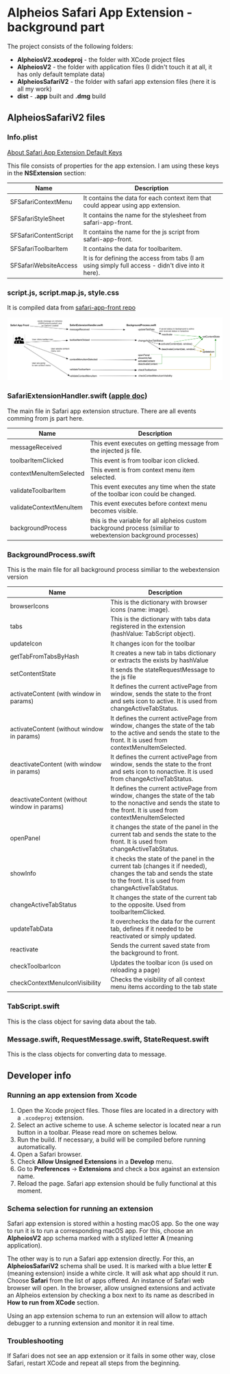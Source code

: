 # Alpheios Safari App Extension - background part

The project consists of the following folders:
- **AlpheiosV2.xcodeproj** - the folder with XCode project files
- **AlpheiosV2** - the folder with application files (I didn't touch it at all, it has only default template data)
- **AlpheiosSafariV2** - the folder with safari app extension files (here it is all my work)
- **dist** - **.app** built and **.dmg** build


## AlpheiosSafariV2 files

### Info.plist

[About Safari App Extension Default Keys](https://developer.apple.com/documentation/safariservices/safari_app_extensions/safari_app_extension_info_property_list_keys/about_safari_app_extension_default_keys)

This file consists of properties for the app extension.
I am using these keys in the **NSExtension** section:

Name | Description
------------ | -------------
SFSafariContextMenu | It contains the data for each context item that could appear using app extension. 
SFSafariStyleSheet | It contains the name for the stylesheet from safari-app-front. 
SFSafariContentScript | It contains the name for the js script from safari-app-front. 
SFSafariToolbarItem | It contains the data for toolbaritem.
SFSafariWebsiteAccess | It is for defining the access from tabs (I am using simply full access - didn't dive into it here).

### script.js, script.map.js, style.css

It is compiled data from [safari-app-front repo](https://github.com/alpheios-project/safari-app-front)

![Screenshot](safari-schema.png)

### SafariExtensionHandler.swift ([apple doc](https://developer.apple.com/documentation/safariservices/sfsafariextensionhandler))

The main file in Safari app extension structure.
There are all events comming from js part here.

Name | Description
------------ | -------------
messageReceived | This event executes on getting message from the injected js file.
toolbarItemClicked | This event is from toolbar icon clicked.
contextMenuItemSelected | This event is from context menu item selected.
validateToolbarItem | This event executes any time when the state of the toolbar icon could be changed.
validateContextMenuItem | This event executes before context menu becomes visible.
backgroundProcess | this is the variable for all alpheios custom background process (similiar to webextension background processes)

### BackgroundProcess.swift

This is the main file for all background process similiar to the webextension version

Name | Description
------------ | -------------
browserIcons | This is the dictionary with browser icons (name: image).
tabs | This is the dictionary with tabs data registered in the extension (hashValue: TabScript object).
updateIcon | It changes icon for the toolbar
getTabFromTabsByHash | It creates a new tab in tabs dictionary or extracts the exists by hashValue
setContentState | It sends the stateRequestMessage to the js file
activateContent (with window in params) | It defines the current activePage from window, sends the state to the front and sets icon to active. It is used from changeActiveTabStatus.
activateContent (without window in params) | It defines the current activePage from window, changes the state of the tab to the active and sends the state to the front. It is used from contextMenuItemSelected.
deactivateContent (with window in params) | It defines the current activePage from window, sends the state to the front and sets icon to nonactive. It is used from changeActiveTabStatus.
deactivateContent (without window in params) | It defines the current activePage from window, changes the state of the tab to the nonactive  and sends the state to the front. It is used from contextMenuItemSelected
openPanel | it changes the state of the panel in the current tab and sends the state to the front. It is used from changeActiveTabStatus.
showInfo | it checks the state of the panel in the current tab (changes it if needed), changes the tab and sends the state to the front. It is used from changeActiveTabStatus.
changeActiveTabStatus | It changes the state of the current tab to the opposite. Used from toolbarItemClicked.
updateTabData | It overchecks the data for the current tab, defines if it needed to be reactivated or simply updated.
reactivate | Sends the current saved state from the background to front.
checkToolbarIcon | Updates the toolbar icon (is used on reloading a page)
checkContextMenuIconVisibility | Checks the visibility of all context menu items according to the tab state

### TabScript.swift

This is the class object for saving data about the tab.

### Message.swift, RequestMessage.swift, StateRequest.swift

This is the class objects for converting data to message.

## Developer info

### Running an app extension from Xcode
1. Open the Xcode project files. Those files are located in a directory with a `.xcodeproj` extension.
2. Select an active scheme to use. A scheme selector is located near a run button in a toolbar. Please read more on 
schemes below.
2. Run the build. If necessary, a build will be compiled before running automatically.
3. Open a Safari browser.
4. Check **Allow Unsigned Extensions** in a **Develop** menu.
5. Go to **Preferences** -> **Extensions** and check a box against an extension name.
6. Reload the page. Safari app extension should be fully functional at this moment.

### Schema selection for running an extension
Safari app extension is stored within a hosting macOS app. So the one way to run it is to run a corresponding
macOS app. For this, choose an **AlpheiosV2** app schema marked with a stylized letter **A** (meaning application).

The other way is to run a Safari app extension directly. For this, an **AlpheiosSafariV2** schema shall be used.
It is marked with a blue letter **E** (meaning extension) inside a white circle. It will ask what app
should it run. Choose **Safari** from the list of apps offered. An instance of Safari web browser will
open. In the browser, allow unsigned extensions and activate an Alpheios extension by checking a box
next to its name as described in **How to run from XCode** section.

Using an app extension schema to run an extension will allow to attach debugger to a running extension and monitor it in
real time.

### Troubleshooting
If Safari does not see an app extension or it fails in some other way, close Safari, restart XCode
and repeat all steps from the beginning.